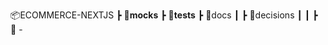 
📦ECOMMERCE-NEXTJS
  ┣ 📂__mocks__
  ┣ 📂__tests__
  ┣ 📂docs
  ┃  ┣ 📂decisions
  ┃  ┃  ┣ 📜<chrono> - <title>.md
  ┃  ┃  ┗ 📜...
  ┃  ┣ 📂deployment
  ┃  ┃  ┣ 📜deploy-on-prod.md
  ┃  ┃  ┗ 📜deploy-on-uat.md
  ┃  ┗ 📂development
  ┃     ┗ 📂feature conception
  ┃        ┣ 📂<FEATURE ID> - <FEATURE title>
  ┃        ┃  ┗ 📜<US ID> - <US title> - <Task ID> - <Task ID>.md
  ┃        ┗ 📂...
  ┣ 📂messages
  ┃  ┣📜en.json
  ┃  ┗📜fr.json
  ┣ 📂public
  ┣ 📦src
  ┃  ┣ 📂app
  ┃  ┃  ┣ 📂[locale]
  ┃  ┃  ┃  ┣ 📂(checkout)
  ┃  ┃  ┃  ┃  ┣ 📜layout.tsx
  ┃  ┃  ┃  ┃  ┣ 📂pageCheckout1
  ┃  ┃  ┃  ┃  ┃  ┣ 📂_components                 //components used only in pageCheckout1
  ┃  ┃  ┃  ┃  ┃  ┗ 📜page.tsx
  ┃  ┃  ┃  ┃  ┣ 📂pageCheckout2
  ┃  ┃  ┃  ┃  ┗ 📂...
  ┃  ┃  ┃  ┗ 📂(main)
  ┃  ┃  ┃     ┣ 📜layout.tsx
  ┃  ┃  ┃     ┣ 📂pageMain1
  ┃  ┃  ┃     ┃  ┣ 📂_components                 //components used only in pageMain1
  ┃  ┃  ┃     ┃  ┗ 📜page.tsx
  ┃  ┃  ┃     ┣ 📂pageMain2
  ┃  ┃  ┃     ┗ 📂...
  ┃  ┃  ┣ 📂_shared
  ┃  ┃  ┃  ┣ 📂_components                       //components used at least twice on two different pages
  ┃  ┃  ┃  ┃  ┣ 📂_utils                         //component frequently used throughout the project
  ┃  ┃  ┃  ┃  ┃  ┣ 📂_buttons
  ┃  ┃  ┃  ┃  ┃  ┣ 📂_inputs
  ┃  ┃  ┃  ┃  ┃  ┗ 📂_...
  ┃  ┃  ┃  ┃  ┣ 📂_product
  ┃  ┃  ┃  ┃  ┃  ┣ 📜componentsProduct1.tsx
  ┃  ┃  ┃  ┃  ┃  ┣ 📜componentsProduct2.tsx
  ┃  ┃  ┃  ┃  ┃  ┗ 📜...
  ┃  ┃  ┃  ┃  ┣ 📂_checkout
  ┃  ┃  ┃  ┃  ┗ 📂...
  ┃  ┃  ┃  ┣ 📂_services                         //api call function
  ┃  ┃  ┃  ┃  ┣ 📂_product
  ┃  ┃  ┃  ┃  ┃  ┗ 📜getProduct.tsx
  ┃  ┃  ┃  ┃  ┣ 📂_order
  ┃  ┃  ┃  ┃  ┗ 📂...
  ┃  ┃  ┃  ┣ 📂_helpers
  ┃  ┃  ┃  ┣ 📂_hooks
  ┃  ┃  ┃  ┗ 📂...
  ┃  ┃  ┗ 📂api
  ┃  ┃     ┗ 📂auth
  ┃  ┃        ┗ 📂[...nextauth]
  ┃  ┃           ┗ 📜route.ts                    // interceptor handling the authentication
  ┃  ┣ 📂models
  ┃  ┗ 📂config
  ┣ 📜.env.local
  ┣ 📜graphql.config.yaml
  ┣ 📜jest.config.ts
  ┣ 📜next.config.js
  ┣ 📜tsconfig.json
  ┣ 📜postcss.config.js
  ┣ 📜tailwind.config.ts
  ┗ 📜package.json
